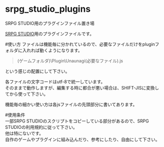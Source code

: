 # srpg_studio_plugins
SRPG STUDIO用のプラグインファイル置き場

[SRPG STUDIO](http://srpgstudio.com/)用のプラグインファイルです。

#使い方
ファイルは機能毎に分かれているので、必要なファイルだけをpluginフォルダに入れれば動くようになります。

>(ゲームフォルダ)\Plugin\Unaunagi\(必要なファイル).js  

という感じの配置にして下さい。

各ファイルの文字コードはutf-8で統一しています。  
そのままで動作しますが、編集する時に都合が悪い場合は、SHIFT-JISに変換してから使って下さい。

機能毎の細かい使い方は各jsファイルの先頭部分に書いてあります。

#使用条件  
一部SRPG STUDIOのスクリプトをコピーしている部分があるので、SRPG STUDIOの利用規約に従って下さい。  
他は特にないです。  
自作のゲームやプラグインに組み込んだり、参考にしたり、自由にして下さい。  
